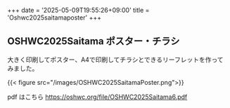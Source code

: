 +++
date = '2025-05-09T19:55:26+09:00'
title = 'Oshwc2025saitamaposter'
+++
## OSHWC2025Saitama ポスター・チラシ

大きく印刷してポスター、A4で印刷してチラシとできるリーフレットを作ってみました。

{{< figure src="/images/OSHWC2025SaitamaPoster.png">}}

pdf はこちら https://oshwc.org/file/OSHWC2025Saitama6.pdf
